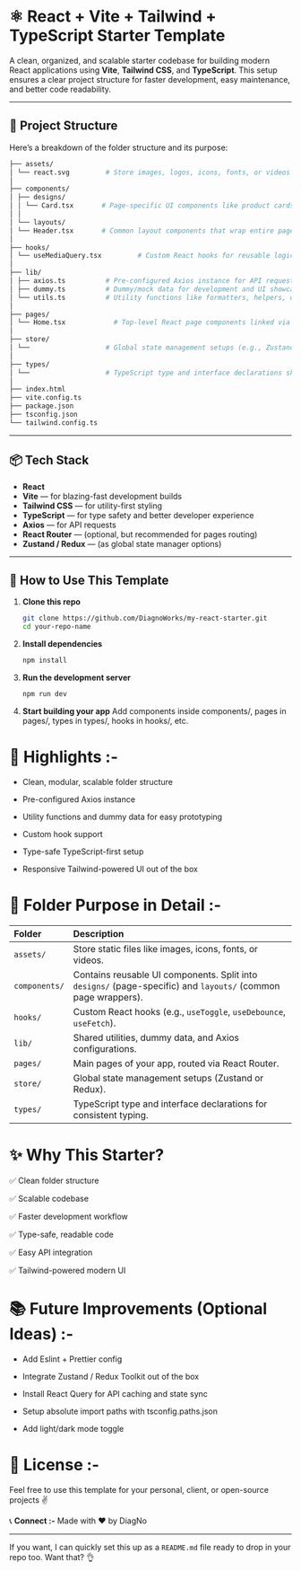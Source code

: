 # ⚛️ React + Vite + Tailwind + TypeScript Starter Template

A clean, organized, and scalable starter codebase for building modern React applications using **Vite**, **Tailwind CSS**, and **TypeScript**. This setup ensures a clear project structure for faster development, easy maintenance, and better code readability.

---

## 📁 Project Structure

Here’s a breakdown of the folder structure and its purpose:

   ```bash
   ├── assets/  
   │ └── react.svg         # Store images, logos, icons, fonts, or videos used across the app.
   │
   ├── components/
   │ ├── designs/
   │ │ └── Card.tsx       # Page-specific UI components like product cards, banners, etc.
   │ │
   │ └── layouts/
   │ └── Header.tsx       # Common layout components that wrap entire pages (headers, sidebars, footers).
   │
   ├── hooks/
   │ └── useMediaQuery.tsx         # Custom React hooks for reusable logic (e.g., useToggle, useFetch, useDebounce).
   │
   ├── lib/
   │ ├── axios.ts          # Pre-configured Axios instance for API requests (with baseURL and credentials).
   │ ├── dummy.ts          # Dummy/mock data for development and UI showcasing.
   │ └── utils.ts          # Utility functions like formatters, helpers, or API clients.
   │
   ├── pages/
   │ └── Home.tsx            # Top-level React page components linked via React Router.
   │
   ├── store/
   │ └──                   # Global state management setups (e.g., Zustand, Redux).
   │
   ├── types/
   │ └──                   # TypeScript type and interface declarations shared across the app.
   │
   ├── index.html
   ├── vite.config.ts
   ├── package.json
   ├── tsconfig.json
   └── tailwind.config.ts
```
---

## 📦 Tech Stack

- **React**
- **Vite** — for blazing-fast development builds
- **Tailwind CSS** — for utility-first styling
- **TypeScript** — for type safety and better developer experience
- **Axios** — for API requests
- **React Router** — (optional, but recommended for pages routing)
- **Zustand / Redux** — (as global state manager options)

---


## 📝 How to Use This Template

1. **Clone this repo**
   ```bash
   git clone https://github.com/DiagnoWorks/my-react-starter.git
   cd your-repo-name

   
2. **Install dependencies**
   ```bash
   npm install

   
3. **Run the development server**
   ```bash
   npm run dev


4. **Start building your app**
Add components inside components/, pages in pages/, types in types/, hooks in hooks/, etc.



# 📌 Highlights :-
* Clean, modular, scalable folder structure

* Pre-configured Axios instance

* Utility functions and dummy data for easy prototyping

* Custom hook support

* Type-safe TypeScript-first setup

* Responsive Tailwind-powered UI out of the box



# 📖 Folder Purpose in Detail :-

| Folder        | Description                                                                                                   |
| :------------ | :------------------------------------------------------------------------------------------------------------ |
| `assets/`     | Store static files like images, icons, fonts, or videos.                                                      |
| `components/` | Contains reusable UI components. Split into `designs/` (page-specific) and `layouts/` (common page wrappers). |
| `hooks/`      | Custom React hooks (e.g., `useToggle`, `useDebounce`, `useFetch`).                                            |
| `lib/`        | Shared utilities, dummy data, and Axios configurations.                                                       |
| `pages/`      | Main pages of your app, routed via React Router.                                                              |
| `store/`      | Global state management setups (Zustand or Redux).                                                            |
| `types/`      | TypeScript type and interface declarations for consistent typing.                                             |



# ✨ Why This Starter?

✅ Clean folder structure

✅ Scalable codebase

✅ Faster development workflow

✅ Type-safe, readable code

✅ Easy API integration

✅ Tailwind-powered modern UI



# 📚 Future Improvements (Optional Ideas) :-
* Add Eslint + Prettier config

* Integrate Zustand / Redux Toolkit out of the box

* Install React Query for API caching and state sync

* Setup absolute import paths with tsconfig.paths.json

* Add light/dark mode toggle



# 📌 License :-
Feel free to use this template for your personal, client, or open-source projects ✌️


📞 **Connect :-**
Made with ❤️ by DiagNo

---

If you want, I can quickly set this up as a `README.md` file ready to drop in your repo too. Want that? 👌
